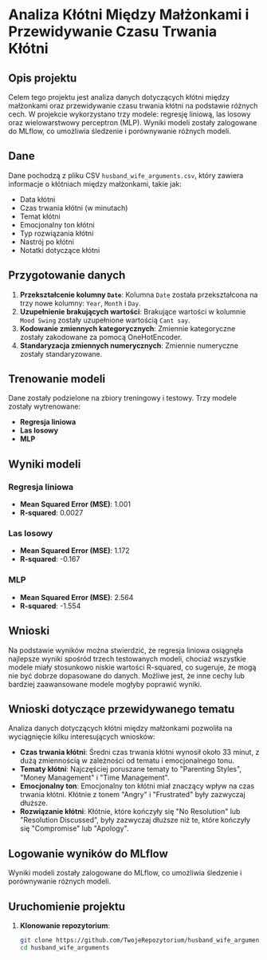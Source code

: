 # Analiza Kłótni Między Małżonkami i Przewidywanie Czasu Trwania Kłótni

## Opis projektu

Celem tego projektu jest analiza danych dotyczących kłótni między małżonkami oraz przewidywanie czasu trwania kłótni na podstawie różnych cech. W projekcie wykorzystano trzy modele: regresję liniową, las losowy oraz wielowarstwowy perceptron (MLP). Wyniki modeli zostały zalogowane do MLflow, co umożliwia śledzenie i porównywanie różnych modeli.

## Dane

Dane pochodzą z pliku CSV `husband_wife_arguments.csv`, który zawiera informacje o kłótniach między małżonkami, takie jak:
- Data kłótni
- Czas trwania kłótni (w minutach)
- Temat kłótni
- Emocjonalny ton kłótni
- Typ rozwiązania kłótni
- Nastrój po kłótni
- Notatki dotyczące kłótni

## Przygotowanie danych

1. **Przekształcenie kolumny `Date`**: Kolumna `Date` została przekształcona na trzy nowe kolumny: `Year`, `Month` i `Day`.
2. **Uzupełnienie brakujących wartości**: Brakujące wartości w kolumnie `Mood Swing` zostały uzupełnione wartością `Cant say`.
3. **Kodowanie zmiennych kategorycznych**: Zmiennie kategoryczne zostały zakodowane za pomocą OneHotEncoder.
4. **Standaryzacja zmiennych numerycznych**: Zmiennie numeryczne zostały standaryzowane.

## Trenowanie modeli

Dane zostały podzielone na zbiory treningowy i testowy. Trzy modele zostały wytrenowane:
- **Regresja liniowa**
- **Las losowy**
- **MLP**

## Wyniki modeli

### Regresja liniowa
- **Mean Squared Error (MSE)**: 1.001
- **R-squared**: 0.0027

### Las losowy
- **Mean Squared Error (MSE)**: 1.172
- **R-squared**: -0.167

### MLP
- **Mean Squared Error (MSE)**: 2.564
- **R-squared**: -1.554

## Wnioski

Na podstawie wyników można stwierdzić, że regresja liniowa osiągnęła najlepsze wyniki spośród trzech testowanych modeli, chociaż wszystkie modele miały stosunkowo niskie wartości R-squared, co sugeruje, że mogą nie być dobrze dopasowane do danych. Możliwe jest, że inne cechy lub bardziej zaawansowane modele mogłyby poprawić wyniki.

## Wnioski dotyczące przewidywanego tematu

Analiza danych dotyczących kłótni między małżonkami pozwoliła na wyciągnięcie kilku interesujących wniosków:
- **Czas trwania kłótni**: Średni czas trwania kłótni wynosił około 33 minut, z dużą zmiennością w zależności od tematu i emocjonalnego tonu.
- **Tematy kłótni**: Najczęściej poruszane tematy to "Parenting Styles", "Money Management" i "Time Management".
- **Emocjonalny ton**: Emocjonalny ton kłótni miał znaczący wpływ na czas trwania kłótni. Kłótnie z tonem "Angry" i "Frustrated" były zazwyczaj dłuższe.
- **Rozwiązanie kłótni**: Kłótnie, które kończyły się "No Resolution" lub "Resolution Discussed", były zazwyczaj dłuższe niż te, które kończyły się "Compromise" lub "Apology".

## Logowanie wyników do MLflow

Wyniki modeli zostały zalogowane do MLflow, co umożliwia śledzenie i porównywanie różnych modeli.

## Uruchomienie projektu

1. **Klonowanie repozytorium**:
   ```sh
   git clone https://github.com/TwojeRepozytorium/husband_wife_arguments.git
   cd husband_wife_arguments

